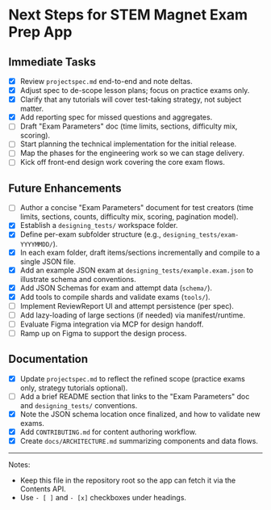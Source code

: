 # Next Steps for STEM Magnet Exam Prep App

## Immediate Tasks
- [x] Review `projectspec.md` end-to-end and note deltas.
- [x] Adjust spec to de-scope lesson plans; focus on practice exams only.
- [x] Clarify that any tutorials will cover test-taking strategy, not subject matter.
- [x] Add reporting spec for missed questions and aggregates.
- [ ] Draft "Exam Parameters" doc (time limits, sections, difficulty mix, scoring).
- [ ] Start planning the technical implementation for the initial release.
- [ ] Map the phases for the engineering work so we can stage delivery.
- [ ] Kick off front-end design work covering the core exam flows.

## Future Enhancements
- [ ] Author a concise "Exam Parameters" document for test creators (time limits, sections, counts, difficulty mix, scoring, pagination model).
- [x] Establish a `designing_tests/` workspace folder.
- [x] Define per-exam subfolder structure (e.g., `designing_tests/exam-YYYYMMDD/`).
- [x] In each exam folder, draft items/sections incrementally and compile to a single JSON file.
- [x] Add an example JSON exam at `designing_tests/example.exam.json` to illustrate schema and conventions.
- [x] Add JSON Schemas for exam and attempt data (`schema/`).
- [x] Add tools to compile shards and validate exams (`tools/`).
- [ ] Implement ReviewReport UI and attempt persistence (per spec).
- [ ] Add lazy-loading of large sections (if needed) via manifest/runtime.
- [ ] Evaluate Figma integration via MCP for design handoff.
- [ ] Ramp up on Figma to support the design process.

## Documentation
- [x] Update `projectspec.md` to reflect the refined scope (practice exams only, strategy tutorials optional).
- [ ] Add a brief README section that links to the "Exam Parameters" doc and `designing_tests/` conventions.
- [x] Note the JSON schema location once finalized, and how to validate new exams.
- [x] Add `CONTRIBUTING.md` for content authoring workflow.
- [x] Create `docs/ARCHITECTURE.md` summarizing components and data flows.

---

Notes:
- Keep this file in the repository root so the app can fetch it via the Contents API.
- Use `- [ ]` and `- [x]` checkboxes under headings.
